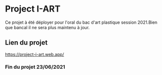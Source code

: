 # Project I-ART
Ce projet à été déployer pour l'oral du bac d'art plastique session 2021.Bien que bancal il ne sera plus maintenu à jour.
## Lien du projet
https://project-i-art.web.app/
### Fin du projet 23/06/2021
